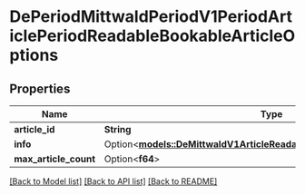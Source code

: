 # DePeriodMittwaldPeriodV1PeriodArticlePeriodReadableBookableArticleOptions

## Properties

Name | Type | Description | Notes
------------ | ------------- | ------------- | -------------
**article_id** | **String** |  | 
**info** | Option<[**models::DeMittwaldV1ArticleReadableBookableArticleOptionsInfo**](de_mittwald_v1_article_ReadableBookableArticleOptions_info.md)> |  | [optional]
**max_article_count** | Option<**f64**> |  | [optional]

[[Back to Model list]](../README.md#documentation-for-models) [[Back to API list]](../README.md#documentation-for-api-endpoints) [[Back to README]](../README.md)


